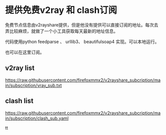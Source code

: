# 提供免费v2ray 和 clash订阅

免费节点信息由v2rayshare提供，但是他没有提供可以直接订阅的地址。每次去弄比较麻烦，就做了一个小工具获取每天最新的地址信息。

代码使用python feedparse 、 urllib3、 beautifulsoap4 实现。可以本地运行。

也可以在这里订阅。
## v2ray list
https://raw.githubusercontent.com/firefoxmmx2/v2rayshare_subcription/main/subscription/vray_sub.txt

## clash list
https://raw.githubusercontent.com/firefoxmmx2/v2rayshare_subcription/main/subscription/clash_sub.yaml

tt
